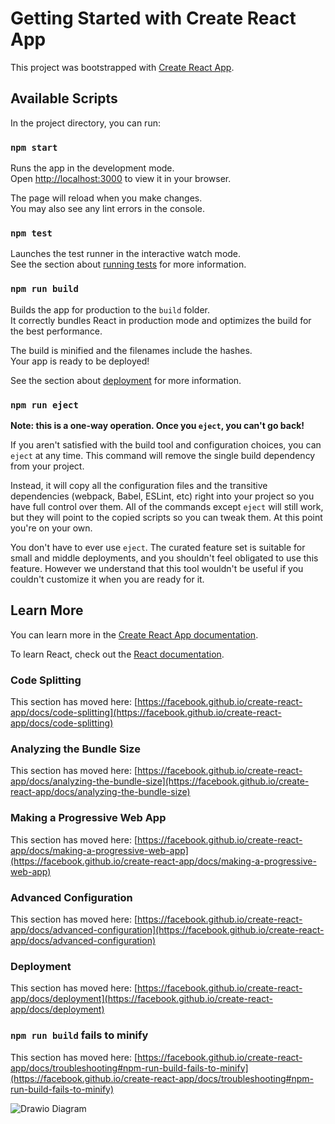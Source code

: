 # Getting Started with Create React App

This project was bootstrapped with [Create React App](https://github.com/facebook/create-react-app).

## Available Scripts

In the project directory, you can run:

### `npm start`

Runs the app in the development mode.\
Open [http://localhost:3000](http://localhost:3000) to view it in your browser.

The page will reload when you make changes.\
You may also see any lint errors in the console.

### `npm test`

Launches the test runner in the interactive watch mode.\
See the section about [running tests](https://facebook.github.io/create-react-app/docs/running-tests) for more information.

### `npm run build`

Builds the app for production to the `build` folder.\
It correctly bundles React in production mode and optimizes the build for the best performance.

The build is minified and the filenames include the hashes.\
Your app is ready to be deployed!

See the section about [deployment](https://facebook.github.io/create-react-app/docs/deployment) for more information.

### `npm run eject`

**Note: this is a one-way operation. Once you `eject`, you can't go back!**

If you aren't satisfied with the build tool and configuration choices, you can `eject` at any time. This command will remove the single build dependency from your project.

Instead, it will copy all the configuration files and the transitive dependencies (webpack, Babel, ESLint, etc) right into your project so you have full control over them. All of the commands except `eject` will still work, but they will point to the copied scripts so you can tweak them. At this point you're on your own.

You don't have to ever use `eject`. The curated feature set is suitable for small and middle deployments, and you shouldn't feel obligated to use this feature. However we understand that this tool wouldn't be useful if you couldn't customize it when you are ready for it.

## Learn More

You can learn more in the [Create React App documentation](https://facebook.github.io/create-react-app/docs/getting-started).

To learn React, check out the [React documentation](https://reactjs.org/).

### Code Splitting

This section has moved here: [https://facebook.github.io/create-react-app/docs/code-splitting](https://facebook.github.io/create-react-app/docs/code-splitting)

### Analyzing the Bundle Size

This section has moved here: [https://facebook.github.io/create-react-app/docs/analyzing-the-bundle-size](https://facebook.github.io/create-react-app/docs/analyzing-the-bundle-size)

### Making a Progressive Web App

This section has moved here: [https://facebook.github.io/create-react-app/docs/making-a-progressive-web-app](https://facebook.github.io/create-react-app/docs/making-a-progressive-web-app)

### Advanced Configuration

This section has moved here: [https://facebook.github.io/create-react-app/docs/advanced-configuration](https://facebook.github.io/create-react-app/docs/advanced-configuration)

### Deployment

This section has moved here: [https://facebook.github.io/create-react-app/docs/deployment](https://facebook.github.io/create-react-app/docs/deployment)

### `npm run build` fails to minify

This section has moved here: [https://facebook.github.io/create-react-app/docs/troubleshooting#npm-run-build-fails-to-minify](https://facebook.github.io/create-react-app/docs/troubleshooting#npm-run-build-fails-to-minify)

![Drawio Diagram](https://viewer.diagrams.net/?tags=%7B%7D&highlight=0000ff&edit=_blank&layers=1&nav=1&title=decent#R7V1dd6K6Gv41vZy9EkJALluls%2BesduyqnenMuWM0Vc6geBCndv%2F6HYSA8IYPq4BVLmaVhECZPM%2F7mTfpFenPN589azm7dyfMuVLQZHNFBleKoiDV4D%2BCnrewB%2BOeFvZMPXsS9SUdI%2FsfFnWiqHdtT9gqNdB3Xce3l%2BnOsbtYsLGf6rM8z31ND3txnfRvXVpTBjpGY8uBvc%2F2xJ9FvTpCyY2%2FmT2diV%2BNxZ25JUZHHauZNXFfd7qIeUX6nuv64dV802dOMH1iYsLnbnPuxl%2FmsYVf5YHvk4fVH3MwGHn%2F%2BXxPP83%2BT4ffPynhW%2F5Yzjr6H397uom%2B138Ts7B6teeOteCtm9eZ7bPR0hoHt1456rxv5s8d3sL80rF%2BMefGGv%2Beeu56Mem7juvxWwt3%2B%2FDqN%2FPHs2joeO39Ybe279uLadT1P3s63f5OPjk3L7bjiOevFHKr9Pu92%2BAlvuf%2BZjt3TKRf0%2BDOi7vwd%2FqJQfpU4%2F3R%2F5F5PtvkTh6OIeFsZu6c%2Bd4bHyIeMNTwkTdBbRK2XxNWaCRCerZDCFV0WhETp%2FG7E6z4RQTXHtARAF3f9dhFYpdP7VxAFZrCkyIAJ%2B5RCKdi1AWnCuAcPV8%2F8J7rr7yBzB9m%2F9uTCeGdWcvgcum5Y7ZalaP8KwZ4uPYdO8D2HNEn%2B6BPlL8oxF%2BRiLNWF%2FyKDvC%2Fefwy%2BGx2DGiCAZi0TQANEuDR7JtfvgcMuH0c3vMfghEdA47PgNjlbI0BFBDglnF7jvikONy35RPzftu%2B8i3Pj9xrhZwf1MXGnggcC6y9IYEa09qkHTpvw7s7s%2F8EMN7CwybRxF%2BWC0eLBTgNqirR4FgCqtD0x3fIIaiP5sA07ztMK2PaS2OKkS7xzAyJY14bqjpAj02mbBQ1Xc%2BfuVN3YTlm0nuT4It4Kxlz57pLgQvz%2FbdIIVtr301jzja2%2F2Pn%2BmfwKj4TYWuwid68bbxFjWKe7AI5YS%2FW2vH3ZU8%2BS8IpCublHVqbz6279sasYFwUG3EbNmVF79Pk3PKYY%2Fn2n%2FTHyYgSPfrg2vyzk9gfp0kZKx7xivD7o6cSul17nvW2M2wZDFjl%2Fx6FZMiPye7r9h3PL8IvSLgfz8kBcQoGSs7csPHaZ5178m73BFM5wVL%2BiUTp4dqSSwpMDObFn2lld1nGrCRrSEvdThmqam2gklZs2YJ%2F%2Bw9hsYLGjjULmok527aEPXuPDQyxF5l6pbOKiSwfahb3tmbGntYsM16067VmMOsKZYRrBT9Nacuxpwt%2BPeZAcrtHbgLdYY8t5zq6Mbcnk1B62Mr%2Bx%2Fq1fVVA0GjW%2BHvpzRUdBO%2FiArMKZQcDOgma7qi6qOuYirTp1HvGyY8zKjt6UbaUUpux6wES4I4EtZMg7fP0WuaA0mvXNibm8OfuvRzbeFF2TiyNNBP%2B7W3nMk6eEjnzuXYuMx5rqHA8MWjR%2BJrsotGpxOZVoiJnRms6EZIgWJJ%2BMB9HgAuXUGVQFusZKfQ0CitEFF1WUoDrwg%2FDIL4VIxcFcknw9nPnztkkM42K5kzAXWrOcA7hKtuzw8gDVzM68nTkqUgeGFJ15PlA5NFbJQ%2BS%2Bh2AQJe8imoU%2BiJGaXGjzBGpLe%2BM4ZrRt4W9erWW32G2rUM1D1WSLVlrG1ZYsfZsPv3dIVoZUayiE4PUAOh1K0StGnyRdjnWYhBGckbWmyRTe%2BntEySKLvKSXtnxutJEaQP0O6DX2iW93p0hUfV0hkRHGGi7ZnP%2BsOLW3DAOIldeV0HdLdc21jjktbzg2vIsx2GOO%2FWseQAo8%2Bw527Igfe8huVFmAF%2FsDRMb4TDQrh%2FXPBZzo6elBV7VYPYstpbNbMg4jfzHxFrNYt%2FpXI2XmNryUoac6tFmAlOhiE7DO9LL3KOzZUvV9cDj%2BDrAOdFQxjkxSPoV4YcdXA%2BqqhmdGGXVcp2mzHidNOA0ERjbd07TMZ0m9cScJgKj%2FuHzV%2FPxRJykj51DKOaCkVE8RO1BJ6nRLWvkNPL8F%2BEkie1FpWaPtJq9J7BqINnIPLh%2BeJKpiq56ICPaPQPGPyqViDZFdcm2qgAgByyw1wfAd%2B77PEhJvjezk0iyMKMgCchKfSDDAuicTeaXvM0jFIX8hZn4%2BAjhqbe9lVyFma2qhwl0OFfHOQa1PaDhKUCjwEGw%2FENOArp4NZ3Zj6e3rqd1uDbRyW%2BONOTLb%2BbAgLaFV4e5k9Fn3o5VdQftO6E9AcXczrkB71xJP9eYuXKqOPSDG18WPzDDi1ETW%2F5VmOTpNknWmOI1jJZTvCpM4Qy4Sfr6tBM1oE%2F83531xrz%2FMs89wNf8uHaq5MRQlE3pYElKR4Yr7dUFLIXR%2FrZgDz26Bx7g8XFRLJCAqt6GJI1DpOFB9uCY4wGbHx6g5y9biB%2Buf94NrwedUwnkIRfm7H681p1KKll7%2B8rbw9unJGzoIN4D4niPpcC49aCQStZPPDtwhhV0hJOWzgze%2FRQ1kUhww4kcTWKCQ1QLxPby6uZpMa6ZunnJRumGD%2B9VoMccrZWh4i0RFTRyMLsib3CGUJeIcJx8FTKM2gZbVwGeTaZ24ka11M5pJ3IK48%2FS9A6tfDLIoemdw0w61A4FkXNXW37sSJwq6Ujc0DWoQhotLqfwNJWuTOo4KV8RCpfqhFAqj14djBXAtnrKg7Ga%2BZs0Bi3OHoMHMEINpI%2Fphzp18jyEQKwTlAvBoSXyh6nBdg9dw38h1EvTQyOkhCDb1o7NTe1EFddVdqJehjZWqhLx0KLV4%2BjQrEqs8oSK61eimtbFHE1zV6uqRNVWd6VprSjRc1VYonKyPKRsRWFRPat9jGJ9BR7AevEDBBU%2FUI9%2B05VOv52sftNbPUtMbzl%2BOO%2BTeauSRdQqfhS9SEqOm%2F8oehEW8selOA%2BPw6dhf3gHxAPWYlUtmKpesyXLNKaFLrtssW1HNeW9I6cb60se6tm%2FSCVZICbSPzNW21rTSZ3RpFxqaanW8ikENBOH6qimUwgy6Uy1xOHMjqe9EkWsHTZeb6IEVoeHwXTnoR9RyypCqQkSaC2XwOqw0gpGKB3g7wacGBnAaW2A86bnuv6uQuDuyuzenbBgxL8%3D)
